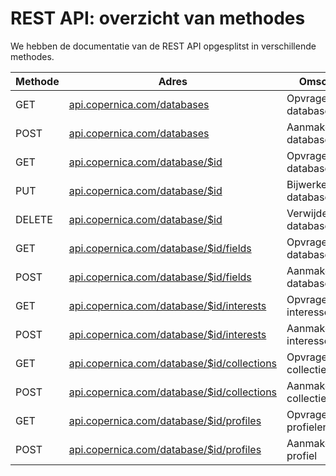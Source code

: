 # REST API: overzicht van methodes

We hebben de documentatie van de REST API opgesplitst in verschillende
methodes. 

| Methode   | Adres                                                                                     | Omschrijving                  |
| --------- | ----------------------------------------------------------------------------------------- | ----------------------------- |
| GET       | [api.copernica.com/databases](./rest-get-databases)                                       | Opvragen databases            |
| POST      | [api.copernica.com/databases](./rest-post-databases)                                      | Aanmaken nieuwe database      |
| GET       | [api.copernica.com/database/$id](./rest-get-database)                                     | Opvragen databasegegevens     |
| PUT       | [api.copernica.com/database/$id](./rest-put-database)                                     | Bijwerken databasegegevens    |
| DELETE    | [api.copernica.com/database/$id](./rest-delete-database)                                  | Verwijderen database          |
| GET       | [api.copernica.com/database/$id/fields](./rest-get-database-fields)                       | Opvragen databasevelden       |
| POST      | [api.copernica.com/database/$id/fields](./rest-post-database-fields)                      | Aanmaken databaseveld         |
| GET       | [api.copernica.com/database/$id/interests](./rest-get-database-interests)                 | Opvragen interesses           |
| POST      | [api.copernica.com/database/$id/interests](./rest-post-database-interests)                | Aanmaken interesse            |
| GET       | [api.copernica.com/database/$id/collections](./rest-get-database-collections)             | Opvragen collecties           |
| POST      | [api.copernica.com/database/$id/collections](./rest-post-database-collections)            | Aanmaken collectie            |
| GET       | [api.copernica.com/database/$id/profiles](./rest-get-database-profiles)                   | Opvragen profielen            |
| POST      | [api.copernica.com/database/$id/profiles](./rest-post-database-profiles)                  | Aanmaken nieuw profiel        |



<!--

| [/database/$databaseID/unsubscribe](./database-unsubscribe-behaviour.md) | GET, POST |
| [/database/$databaseID/callbacks](./database-callbacks.md) | GET, POST |

-->